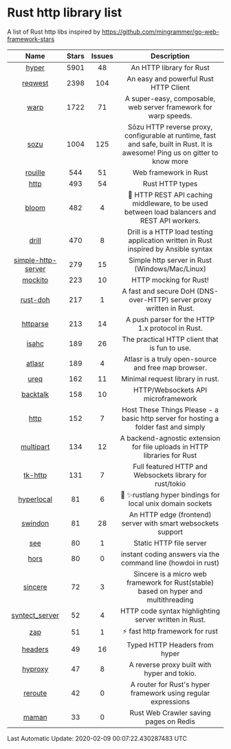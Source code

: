 # Rust http library list

A list of Rust http libs inspired by https://github.com/mingrammer/go-web-framework-stars


|Name|Stars|Issues|Description|
|:--:|:---:|:--:|:----:|
|[hyper](https://github.com/hyperium/hyper)|5901|48|An HTTP library for Rust|
|[reqwest](https://github.com/seanmonstar/reqwest)|2398|104|An easy and powerful Rust HTTP Client|
|[warp](https://github.com/seanmonstar/warp)|1722|71|A super-easy, composable, web server framework for warp speeds.|
|[sozu](https://github.com/sozu-proxy/sozu)|1004|125|Sōzu HTTP reverse proxy, configurable at runtime, fast and safe, built in Rust. It is awesome! Ping us on gitter to know more|
|[rouille](https://github.com/tomaka/rouille)|544|51|Web framework in Rust|
|[http](https://github.com/hyperium/http)|493|54|Rust HTTP types|
|[bloom](https://github.com/valeriansaliou/bloom)|482|4|:cherry_blossom: HTTP REST API caching middleware, to be used between load balancers and REST API workers.|
|[drill](https://github.com/fcsonline/drill)|470|8|Drill is a HTTP load testing application written in Rust  inspired by Ansible syntax|
|[simple-http-server](https://github.com/TheWaWaR/simple-http-server)|279|15|Simple http server in Rust (Windows/Mac/Linux)|
|[mockito](https://github.com/lipanski/mockito)|223|10|HTTP mocking for Rust!|
|[rust-doh](https://github.com/jedisct1/rust-doh)|217|1|A fast and secure DoH (DNS-over-HTTP) server proxy written in Rust.|
|[httparse](https://github.com/seanmonstar/httparse)|213|14|A push parser for the HTTP 1.x protocol in Rust.|
|[isahc](https://github.com/sagebind/isahc)|189|26|The practical HTTP client that is fun to use.|
|[atlasr](https://github.com/atlasr-org/atlasr)|189|4|Atlasr is a truly open-source and free map browser.|
|[ureq](https://github.com/algesten/ureq)|162|11|Minimal request library in rust.|
|[backtalk](https://github.com/lord/backtalk)|158|10|HTTP/Websockets API microframework|
|[http](https://github.com/thecoshman/http)|152|7|Host These Things Please - a basic http server for hosting a folder fast and simply|
|[multipart](https://github.com/abonander/multipart)|134|12|A backend-agnostic extension for file uploads in HTTP libraries for Rust|
|[tk-http](https://github.com/swindon-rs/tk-http)|131|7|Full featured HTTP and Websockets library for rust/tokio|
|[hyperlocal](https://github.com/softprops/hyperlocal)|81|6|🔌 ✨rustlang hyper bindings for local unix domain sockets|
|[swindon](https://github.com/swindon-rs/swindon)|81|28|An HTTP edge (frontend) server with smart websockets support|
|[see](https://github.com/wyhaya/see)|80|1|Static HTTP file server|
|[hors](https://github.com/WindSoilder/hors)|80|0|instant coding answers via the command line (howdoi in rust)|
|[sincere](https://github.com/danclive/sincere)|72|3|Sincere is a micro web framework for Rust(stable) based on hyper and multithreading|
|[syntect_server](https://github.com/sourcegraph/syntect_server)|52|4|HTTP code syntax highlighting server written in Rust.|
|[zap](https://github.com/oltdaniel/zap)|51|1|:zap: fast http framework for rust|
|[headers](https://github.com/hyperium/headers)|49|16|Typed HTTP Headers from hyper|
|[hyproxy](https://github.com/moosingin3space/hyproxy)|47|8|A reverse proxy built with hyper and tokio.|
|[reroute](https://github.com/gsquire/reroute)|42|0|A router for Rust's hyper framework using regular expressions|
|[maman](https://github.com/spk/maman)|33|0|Rust Web Crawler saving pages on Redis|

Last Automatic Update: 2020-02-09 00:07:22.430287483 UTC